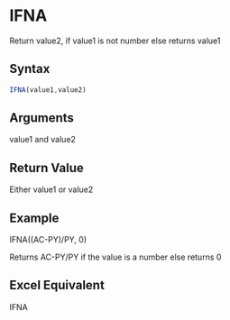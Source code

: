 # IFNA

Return value2, if value1 is not number else returns value1

## Syntax

```javascript
IFNA(value1,value2)
```

## Arguments

value1 and value2

## **Return Value**

Either value1 or value2

## **Example**

IFNA((AC-PY)/PY, 0)

Returns AC-PY/PY if the value is a number else returns 0

## **Excel Equivalent**

IFNA
